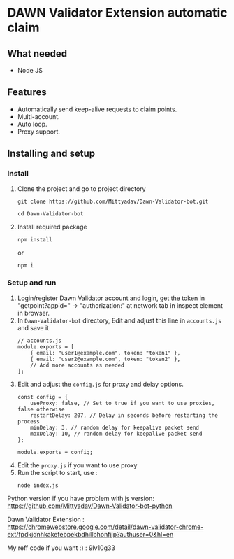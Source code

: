# DAWN Validator Extension automatic claim

## What needed
- Node JS

## Features

- Automatically send keep-alive requests to claim points.
- Multi-account.
- Auto loop.
- Proxy support.


## Installing and setup

### Install
1. Clone the project and go to project directory
   ```
   git clone https://github.com/Mittyadav/Dawn-Validator-bot.git
   ```
   ```
   cd Dawn-Validator-bot
   ```
2. Install required package
   ```
   npm install
   ```
   or
   ```
   npm i
   ```
### Setup and run

1. Login/register Dawn Validator account and login, get the token in "getpoint?appid=" -> "authorization:" at network tab in inspect element in browser. 
2. In `Dawn-Validator-bot` directory, Edit and adjust this line in `accounts.js` and save it
	```
	// accounts.js
	module.exports = [
		{ email: "user1@example.com", token: "token1" },
		{ email: "user2@example.com", token: "token2" },
		// Add more accounts as needed
	];
	```
3. Edit and adjust the `config.js` for proxy and delay options.
	```
	const config = {
	    useProxy: false, // Set to true if you want to use proxies, false otherwise
	    restartDelay: 207, // Delay in seconds before restarting the process
		minDelay: 3, // random delay for keepalive packet send
	    maxDelay: 10, // random delay for keepalive packet send
	};
	
	module.exports = config;
	```
4. Edit the `proxy.js` if you want to use proxy
5. Run the script to start, use :
    ```
    node index.js
    ```
	
Python version if you have problem with js version: https://github.com/Mittyadav/Dawn-Validator-bot-python	
	
Dawn Validator Extension : https://chromewebstore.google.com/detail/dawn-validator-chrome-ext/fpdkjdnhkakefebpekbdhillbhonfjjp?authuser=0&hl=en

My reff code if you want :) : 9lv10g33
